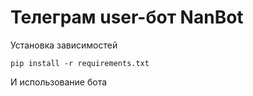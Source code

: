 # Телеграм user-бот NanBot

Установка зависимостей
```
pip install -r requirements.txt
```

И использование бота
